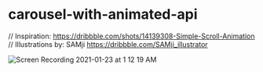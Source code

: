 # carousel-with-animated-api

// Inspiration: https://dribbble.com/shots/14139308-Simple-Scroll-Animation
// Illustrations by: SAMji https://dribbble.com/SAMji_illustrator

![Screen Recording 2021-01-23 at 1 12 19 AM](https://user-images.githubusercontent.com/43775935/105571806-b14ace00-5d18-11eb-9fcd-c8a1d031d988.gif)
